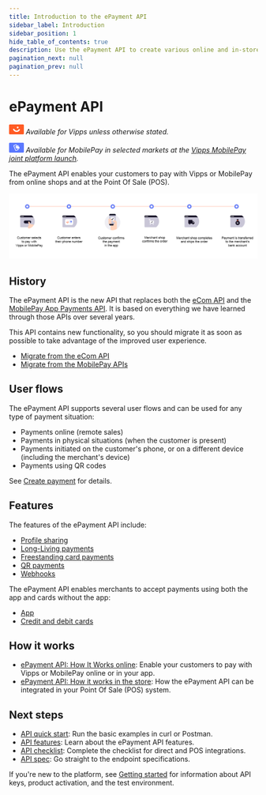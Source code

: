 ```yaml
---
title: Introduction to the ePayment API
sidebar_label: Introduction
sidebar_position: 1
hide_table_of_contents: true
description: Use the ePayment API to create various online and in-store payment flows.
pagination_next: null
pagination_prev: null
---
```


# ePayment API

![Vipps](./images/vipps.png) *Available for Vipps unless otherwise stated.*

![MobilePay](./images/mp.png) *Available for MobilePay in selected markets at the [Vipps MobilePay joint platform launch](https://www.vippsmobilepay.com/#about).*

The ePayment API enables your customers to pay with Vipps or MobilePay from online shops and at the Point Of Sale (POS).

![ePayment online process](images/ePayment_online.png)

## History

The ePayment API is the new API that replaces both the
[eCom API](https://developer.vippsmobilepay.com/docs/APIs/ecom-api) and the
[MobilePay App Payments API](https://developer.mobilepay.dk/docs/app-payments).
It is based on everything we have learned through those APIs over several years.

This API contains new functionality, so you should migrate it as soon as possible
to take advantage of the improved user experience.

* [Migrate from the eCom API](https://developer.vippsmobilepay.com/docs/APIs/epayment-api/migration/)
* [Migrate from the MobilePay APIs](https://developer.vippsmobilepay.com/docs/mp-migration-guide/)

## User flows

The ePayment API supports several user flows and can be used for any type of payment situation:

* Payments online (remote sales)
* Payments in physical situations (when the customer is present)
* Payments initiated on the customer's phone, or on a different device (including the merchant's device)
* Payments using QR codes

See
[Create payment](https://developer.vippsmobilepay.com/docs/APIs/epayment-api/operations/create/)
for details.

## Features

The features of the ePayment API include:

* [Profile sharing](https://developer.vippsmobilepay.com/docs/APIs/epayment-api/features/profile-sharing)
* [Long-Living payments](https://developer.vippsmobilepay.com/docs/APIs/epayment-api/features/long-living-payments)
* [Freestanding card payments](https://developer.vippsmobilepay.com/docs/APIs/epayment-api/features/free-standing-card-payments)
* [QR payments](https://developer.vippsmobilepay.com/docs/APIs/epayment-api/features/qr-payments)
* [Webhooks](https://developer.vippsmobilepay.com/docs/APIs/epayment-api/features/webhooks)

The ePayment API enables merchants to accept payments using both the app and cards without the app:

* [App](how-it-works/vipps-epayment-api-how-it-works-online.md#1-pay-with-vipps)
* [Credit and debit cards](features/free-standing-card-payments.md)

## How it works

* [ePayment API: How It Works online](./how-it-works/vipps-epayment-api-how-it-works-online.md):
  Enable your customers to pay with Vipps or MobilePay online or in your app.
* [ePayment API: How it works in the store](./how-it-works/vipps-epayment-api-how-it-works-in-store.md):
  How the ePayment API can be integrated in your Point Of Sale (POS) system.

## Next steps

* [API quick start](quick-start.md): Run the basic examples in curl or Postman.
* [API features](features/README.md): Learn about the ePayment API features.
* [API checklist](checklist.md): Complete the checklist for direct and POS integrations.
* [API spec](https://developer.vippsmobilepay.com/api/epayment): Go straight to the endpoint specifications.

If you're new to the platform, see
[Getting started](https://developer.vippsmobilepay.com/docs/getting-started/)
for information about API keys, product activation, and the test environment.
